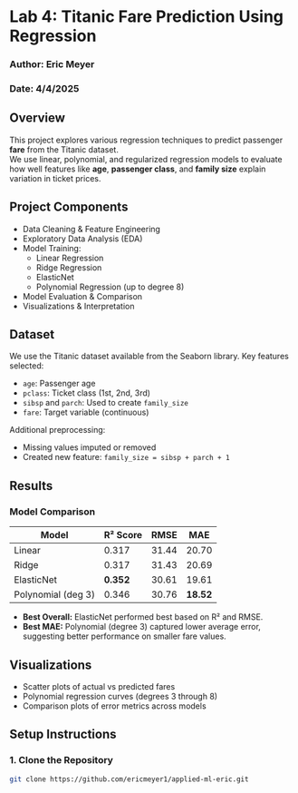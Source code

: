 # Lab 4: Titanic Fare Prediction Using Regression

### Author: Eric Meyer
### Date: 4/4/2025

## Overview
This project explores various regression techniques to predict passenger **fare** from the Titanic dataset.  
We use linear, polynomial, and regularized regression models to evaluate how well features like **age**, **passenger class**, and **family size** explain variation in ticket prices.

## Project Components
- Data Cleaning & Feature Engineering  
- Exploratory Data Analysis (EDA)  
- Model Training:
  - Linear Regression  
  - Ridge Regression  
  - ElasticNet  
  - Polynomial Regression (up to degree 8)  
- Model Evaluation & Comparison  
- Visualizations & Interpretation  

## Dataset
We use the Titanic dataset available from the Seaborn library. Key features selected:
- `age`: Passenger age  
- `pclass`: Ticket class (1st, 2nd, 3rd)  
- `sibsp` and `parch`: Used to create `family_size`  
- `fare`: Target variable (continuous)

Additional preprocessing:
- Missing values imputed or removed  
- Created new feature: `family_size = sibsp + parch + 1`

## Results

### Model Comparison

| Model             | R² Score | RMSE   | MAE   |
|------------------|----------|--------|--------|
| Linear            | 0.317    | 31.44  | 20.70  |
| Ridge             | 0.317    | 31.43  | 20.69  |
| ElasticNet        | **0.352**| 30.61  | 19.61  |
| Polynomial (deg 3)| 0.346    | 30.76  | **18.52** |

- **Best Overall:** ElasticNet performed best based on R² and RMSE.
- **Best MAE:** Polynomial (degree 3) captured lower average error, suggesting better performance on smaller fare values.

## Visualizations
- Scatter plots of actual vs predicted fares  
- Polynomial regression curves (degrees 3 through 8)  
- Comparison plots of error metrics across models  

## Setup Instructions

### 1. Clone the Repository
```bash
git clone https://github.com/ericmeyer1/applied-ml-eric.git


